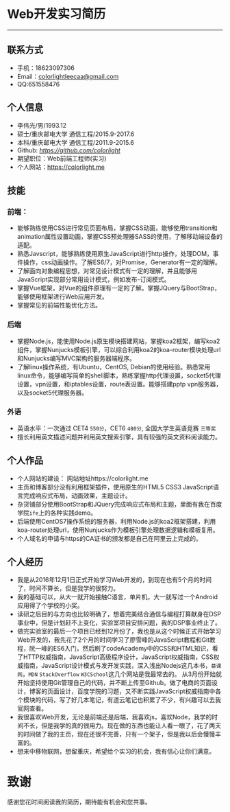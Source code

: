 # Web开发实习简历
---
## 联系方式


- 手机：18623097306
- Email：colorlightleecaa@gmail.com
- QQ:651558476    




## 个人信息

 - 李伟光/男/1993.12 
 - 硕士/重庆邮电大学 通信工程/2015.9-2017.6
 - 本科/重庆邮电大学 通信工程/2011.9-2015.6
 - Github: *https://github.com/colorlight*
 - 期望职位：Web前端工程师(实习)
 - 个人网站：https://colorlight.me

 

## 技能
### 前端：

- 能够熟练使用CSS进行常见页面布局，掌握CSS动画，能够使用transition和animation属性设置动画，掌握CSS预处理器SASS的使用，了解移动端设备的适配。
- 熟悉Javscript，能够熟练使用原生JavaScript进行http操作，处理DOM，事件操作，css动画操作。了解ES6/7，对Promise，Generator有一定的理解。
- 了解面向对象编程思想，对常见设计模式有一定的理解，并且能够用JavaScript实现部分常用设计模式，例如发布-订阅模式。
- 掌握Vue框架，对Vue的组件原理有一定的了解。掌握JQuery与BootStrap，能够使用框架进行Web应用开发。
- 掌握常见的前端性能优化方法。
### 后端
- 掌握Node.js，能使用Node.js原生模块搭建网站，掌握koa2框架，编写koa2组件，掌握Nunjucks模板引擎，可以综合利用koa2的koa-router模块处理url和Nunjucks编写MVC架构的服务器端程序。
- 了解linux操作系统，有Ubuntu，CentOS, Debian的使用经验。熟悉常用linux命令，能够编写简单的shell脚本，熟练掌握http代理设置，socket5代理设置，vpn设置，和iptables设置，route表设置。能够搭建pptp vpn服务器，以及socket5代理服务器。 

### 外语
- 英语水平：一次通过 CET4 ```550分```，CET6 ```480分```, 全国大学生英语竞赛 ```三等奖```
- 擅长利用英文描述问题并利用英文搜索引擎，具有较强的英文资料阅读能力。 


## 个人作品

* 个人网站的建设： 网站地址https://colorlight.me
*  主页和博客部分没有利用框架插件，使用原生的HTML5 CSS3 JavaScript语言完成响应式布局，动画效果，主题设计。
*  杂货铺部分使用BootStrap和JQuery完成响应式布局和主题，里面有我在百度学院```ife```上的各种实践demo。
*  后端使用CentOS7操作系统的服务器，利用Node.js的koa2框架搭建，利用koa-router处理url，使用Nunjucks作为模板引擎处理数据逻辑和模板复用。 
*  个人域名的申请与https的CA证书的颁发都是自己在阿里云上完成的。

## 个人经历
* 我是从2016年12月1日正式开始学习Web开发的，到现在也有5个月的时间了，时间不算长，但是我学的很努力。
* 我的基础可以，从大一就开始接触C语言，单片机，大一就写过一个Android应用得了个学校的小奖。
* 读研之后目的与方向也比较明确了，想着完美结合通信与编程打算献身在DSP事业中，但是计划赶不上变化，实验室项目安排问题，我的DSP事业终止了。
* 做完实验室的最后一个项目已经到12月份了，我也是从这个时候正式开始学习Web开发的，我先花了2个月的时间学习了廖雪峰的JavaScript教程和Git教程，阮一峰的ES6入门，然后刷了codeAcademy中的CSS和HTML知识，看了HTTP权威指南，JavaScript高级程序设计，JavaScript权威指南，CSS权威指南，JavaScript设计模式与发开发实践，深入浅出Nodejs这几本书，```慕课网```，```MDN``` ```StackOverflow``` ```W3CSchool```这几个网站是我最常去的。 从3月份开始就开始坚持使用Git管理自己的代码，并不断上传至Github。做了电商的页面设计，博客的页面设计，百度学院的习题，又不断实践JavaScript权威指南中各个模块的代码，写了好几本笔记，有道云笔记也积累了不少，有兴趣可以去我官网查看。
* 我很喜欢Web开发，无论是前端还是后端，我喜欢js，喜欢Node，我学的时间不长，但是我学的真的很用力。现在做的东西也能让人看一眼了，花了两天的时间做了我的主页，现在还很不完善，只有一个架子，但是我以后会慢慢丰富的。
* 想来中移物联网，想留重庆，希望给个实习的机会，我有信心让你们满意。

# 致谢
感谢您花时间阅读我的简历，期待能有机会和您共事。
